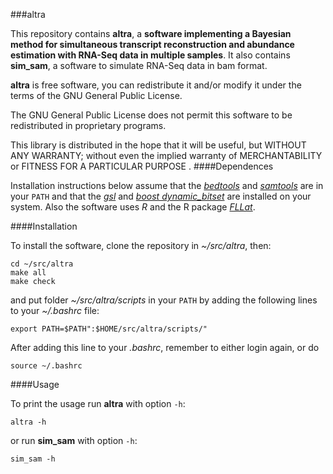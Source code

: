 ###altra

This repository contains **altra**, a **software implementing a Bayesian method
for simultaneous transcript reconstruction and abundance estimation with 
RNA-Seq data in multiple samples**. It also contains **sim_sam**, a software
to simulate RNA-Seq data in bam format.

**altra** is free software, you can redistribute it and/or modify it under
the terms of the GNU General Public License.

The GNU General Public License does not permit this software to be
redistributed in proprietary programs.

This library is distributed in the hope that it will be useful, but
WITHOUT ANY WARRANTY; without even the implied warranty of
MERCHANTABILITY or FITNESS FOR A PARTICULAR PURPOSE
.
####Dependences

Installation instructions below assume that the [*bedtools*](https://github.com/arq5x/bedtools2) and [*samtools*](http://samtools.sourceforge.net/) are in your `PATH` and that the [*gsl*](http://www.gnu.org/software/gsl/) and [*boost dynamic_bitset*](http://www.boost.org/doc/libs/1_36_0/libs/dynamic_bitset/dynamic_bitset.html) are installed on your system. Also the software uses *R* and the R package [*FLLat*](http://cran.r-project.org/web/packages/FLLat/index.html).

####Installation

To install the software, clone the repository in *~/src/altra*, then:

    cd ~/src/altra
    make all
    make check

and put folder *~/src/altra/scripts* in your `PATH` by adding the following lines to your *~/.bashrc* file:

    export PATH=$PATH":$HOME/src/altra/scripts/"

After adding this line to your *.bashrc*, remember to either login again, or do

    source ~/.bashrc


####Usage

To print the usage run **altra** with option `-h`:

    altra -h

or run **sim_sam** with option `-h`:

    sim_sam -h
